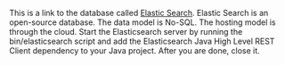 This is a link to the database called [Elastic Search](https://www.elastic.co/). Elastic Search is an open-source database. The data model is No-SQL. The hosting model is through the cloud. Start the Elasticsearch server by running the bin/elasticsearch script and add the Elasticsearch Java High Level REST Client dependency to your Java project. After you are done, close it. 


